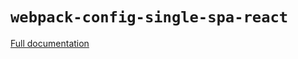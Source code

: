 # `webpack-config-single-spa-react`

[Full documentation](https://single-spa.js.org/docs/create-single-spa#webpack-config-single-spa-react)
